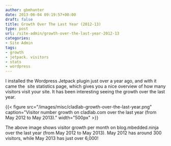 ```yaml
---
author: gbmhunter
date: 2013-06-04 09:19:57+00:00
draft: false
title: Growth Over The Last Year (2012-13)
type: post
url: /site-admin/growth-over-the-last-year-2012-13
categories:
- Site Admin
tags:
- growth
- jetpack. visitors
- stats
- wordpress
---
```


I installed the Wordpress Jetpack plugin just over a year ago, and with it came the  site statistics page, which gives you a nice overview of how many visitors visit your site. It has been interesting seeing the growth over the last year.

{{< figure src="/images/misc/cladlab-growth-over-the-last-year.png" caption="Visitor number growth on cladlab.com over the last year (from May 2012 to May 2013)."  width="500px" >}}

The above image shows visitor growth per month on blog.mbedded.ninja over the last year (from May 2012 to May 2013). May 2012 has around 300 visitors, while May 2013 has just over 6,000!
